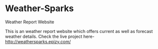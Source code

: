 # Weather-Sparks
Weather Report Website

This is an weather report website which offers current as well as forecast weather details. Check the live project here- http://weathersparks.epizy.com/
